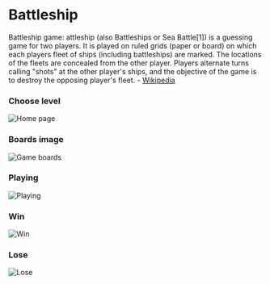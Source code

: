 # Battleship
Battleship game:
attleship (also Battleships or Sea Battle[1]) is a guessing game for two players. It is played on ruled grids (paper or board) on which each players fleet of ships (including battleships) are marked. The locations of the fleets are concealed from the other player. Players alternate turns calling "shots" at the other player's ships, and the objective of the game is to destroy the opposing player's fleet. - [Wikipedia](https://en.wikipedia.org/wiki/Battleship_(game))

### Choose level
![Home page](https://user-images.githubusercontent.com/43498633/49619542-a8c29c80-f9c5-11e8-8eaa-0b75ce4c9abe.png)

### Boards image
![Game boards](https://user-images.githubusercontent.com/43498633/49619557-abbd8d00-f9c5-11e8-8d93-925aba907ff1.png)

### Playing
![Playing](https://user-images.githubusercontent.com/43498633/49619562-b0824100-f9c5-11e8-9338-4594ffd926be.png)

### Win
![Win](https://user-images.githubusercontent.com/43498633/49619564-b1b36e00-f9c5-11e8-936c-a642215011f0.png)

### Lose
![Lose](https://user-images.githubusercontent.com/43498633/49619612-f2ab8280-f9c5-11e8-818a-8d42e2dd19df.png)
